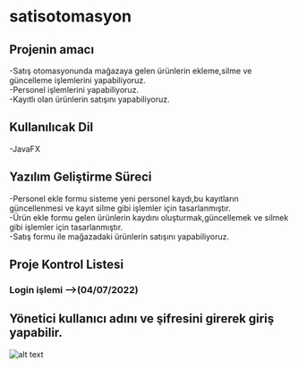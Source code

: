 # satisotomasyon
## Projenin amacı
-Satış otomasyonunda mağazaya gelen ürünlerin ekleme,silme ve güncelleme işlemlerini yapabiliyoruz. <br/>
-Personel işlemlerini yapabiliyoruz. <br/>
-Kayıtlı olan ürünlerin satışını yapabiliyoruz. <br/>

## Kullanılıcak Dil <br/>
-JavaFX

## Yazılım Geliştirme Süreci <br/>
-Personel ekle formu sisteme yeni personel kaydı,bu kayıtların güncellenmesi ve kayıt silme gibi işlemler için tasarlanmıştır. <br/>
-Ürün ekle formu gelen ürünlerin kaydını oluşturmak,güncellemek ve silmek gibi işlemler için tasarlanmıştır. <br/>
-Satış formu ile mağazadaki ürünlerin satışını yapabiliyoruz. <br/>


## Proje Kontrol Listesi <br/>
### Login işlemi -->(04/07/2022) <br/>



## Yönetici kullanıcı adını ve şifresini girerek giriş yapabilir. </br>
![alt text](https://github.com/zeynepsudeatas/satisotomasyon/blob/main/Ekran%20g%C3%B6r%C3%BCnt%C3%BCs%C3%BC%202022-07-04%20140628.png)

